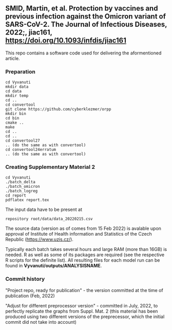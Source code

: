 ## SMID, Martin, et al. Protection by vaccines and previous infection against the Omicron variant of SARS-CoV-2. The Journal of Infectious Diseases, 2022;, jiac161, https://doi.org/10.1093/infdis/jiac161

This repo contains a software code used for delivering the aformentioned article. 

 
### Preparation 

```
cd Vyvanuti
mkdir data
cd data
mkdir temp
cd ..
cd convertool
git clone https://github.com/cyberklezmer/orpp
mkdir bin
cd bin
cmake .. 
make
cd ..
cd ..
cd convertool27
.. (do the same as with convertool)
cd convertool24erratum
.. (do the same as with convertool)

```


### Creating Supplementary Material 2
```
cd Vyvanuti
./batch_delta
./batch_omicron
./batch_logreg
cd report
pdflatex report.tex
```
The input data have to be present at 
```
repository root/data/data_20220215.csv
```
The source data (version as of comes from 15 Feb 2022) is avalable upon approval of Institute of Health information and Statistics of the Czech Republic (https://www.uzis.cz/). 

Typically each batch takes several hours and large RAM (more than 16GB) is needed. R as well as some of its packages are required (see the respective R scripts for the definite list). All resulting files for each model run can be found in **Vyvanuti/outputs/ANALYSISNAME**. 

### Commit history

"Project repo, ready for publication" - the version committed at the time of publication (Feb, 2022)

"Adjust for different preprocessor version" - committed in July, 2022, to perfectly replicate the graphs from Suppl. Mat. 2 (this material has been produced using two different versions of the preprecessor, which the initial commit did not take into account)

